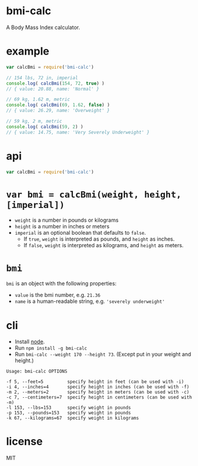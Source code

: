 bmi-calc
========

A Body Mass Index calculator.

# example

```js
var calcBmi = require('bmi-calc')

// 154 lbs, 72 in, imperial
console.log( calcBmi(154, 72, true) )
// { value: 20.88, name: 'Normal' }

// 69 kg, 1.62 m, metric
console.log( calcBmi(69, 1.62, false) )
// { value: 26.29, name: 'Overweight' }

// 59 kg, 2 m, metric
console.log( calcBmi(59, 2) )
// { value: 14.75, name: 'Very Severely Underweight' }
```

# api

```js
var calcBmi = require('bmi-calc')
```

# `var bmi = calcBmi(weight, height, [imperial])`

- `weight` is a number in pounds or kilograms
- `height` is a number in inches or meters
- `imperial` is an optional boolean that defaults to `false`.
	- If `true`, `weight` is interpreted as pounds, and `height` as inches.
	- If `false`, `weight` is interpreted as kilograms, and `height` as meters.

# `bmi`

`bmi` is an object with the following properties:

- `value` is the bmi number, e.g. `21.36`
- `name` is a human-readable string, e.g. `'severely underweight'`


# cli

- Install [node](http://nodejs.org/download).
- Run `npm install -g bmi-calc`
- Run `bmi-calc --weight 170 --height 73`. (Except put in your weight and height.)

```
Usage: bmi-calc OPTIONS

-f 5, --feet=5         specify height in feet (can be used with -i)
-i 4, --inches=4       specify height in inches (can be used with -f)
-m 2, --meters=2       specify height in meters (can be used with -c)
-c 7, --centimeters=7  specify height in centimeters (can be used with -m)
-l 153, --lbs=153      specify weight in pounds
-p 153, --pounds=153   specify weight in pounds
-k 67, --kilograms=67  specify weight in kilograms
```

# license

MIT
